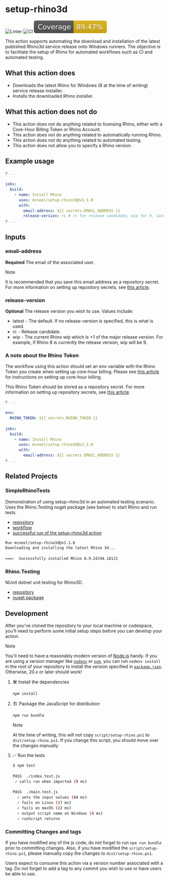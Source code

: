# setup-rhino3d

![Linter](https://github.com/mcneel/setup-rhino3d/actions/workflows/linter.yml/badge.svg)
![CI](https://github.com/mcneel/setup-rhino3d/actions/workflows/ci.yml/badge.svg)
![Coverage](./badges/coverage.svg)

This action supports automating the download and installation of the latest
published Rhino3d service release onto Windows runners. The objective is to
facilitate the setup of Rhino for automated workflows such as CI and automated
testing.

## What this action does

- Downloads the latest Rhino for Windows (8 at the time of writing) service
  release installer.
- Installs the downloaded Rhino installer.

## What this action does not do

- This action does not do anything related to licensing Rhino, either with a
  Core-Hour Billing Token or Rhino Account.
- This action does not do anything related to automatically running Rhino.
- This action does not do anything related to automated testing.
- This action does not allow you to specify a Rhino version.

## Example usage

```yaml
# ...

jobs:
  build:
    - name: Install Rhino
      uses: mcneel/setup-rhino3d@v1.1.0
      with:
        email-address: ${{ secrets.EMAIL_ADDRESS }}
        release-version: rc # rc for release candidate, wip for 9, latest for latest 8.x. Leave blank for latest
# ...
```

## Inputs

### email-address

**Required** The email of the associated user.

> [!NOTE]
>
> It is recommended that you save this email address as a repository secret. For
> more information on setting up repository secrets, see
> [this article](https://docs.github.com/en/actions/security-guides/using-secrets-in-github-actions?tool=webui#creating-secrets-for-a-repository).

### release-version

**Optional** The release version you wish to use. Values include:

- latest - The default. If no release-version is specified, this is what is used.
- rc - Release candidate.
- wip - The current Rhino wip which is +1 of the major release version. For example, if Rhino 8 is currently the release version, wip will be 9.

### A note about the Rhino Token

The workflow using this action should set an env variable with the Rhino Token
you create when setting up core-hour billing. Please see
[this article](https://developer.rhino3d.com/guides/compute/core-hour-billing/#setting-up-core-hour-billing)
for instructions on setting up core-hour billing.

This Rhino Token should be stored as a repository secret. For more information
on setting up repository secrets, see
[this article](https://docs.github.com/en/actions/security-guides/using-secrets-in-github-actions?tool=webui#creating-secrets-for-a-repository).

```yaml
# ...

env:
  RHINO_TOKEN: ${{ secrets.RHINO_TOKEN }}

jobs:
  build:
    - name: Install Rhino
      uses: mcneel/setup-rhino3d@v1.1.0
      with:
        email-address: ${{ secrets.EMAIL_ADDRESS }}
# ...
```

## Related Projects

### SimpleRhinoTests

Demonstration of using setup-rhino3d in an automated testing scenario. Uses the
Rhino.Testing nuget package (see below) to start Rhino and run tests.

- [repository](https://github.com/mcneel/SimpleRhinoTests)
- [workflow](https://github.com/mcneel/SimpleRhinoTests/actions/runs/10159446794/workflow#L25)
- [successful run of the setup-rhino3d action](https://github.com/mcneel/SimpleRhinoTests/actions/runs/10159446794/job/28093702909#step:4:1)

```bash
Run mcneel/setup-rhino3d@v1.1.0
Downloading and installing the latest Rhino 3d...

===>  Successfully installed Rhino 8.9.24194.18121
```

### Rhino.Testing

NUnit dotnet unit testing for Rhino3D.

- [repository](https://github.com/mcneel/Rhino.Testing)
- [nuget package](https://www.nuget.org/packages/Rhino.Testing/)

## Development

After you've cloned the repository to your local machine or codespace, you'll
need to perform some initial setup steps before you can develop your action.

> [!NOTE]
>
> You'll need to have a reasonably modern version of
> [Node.js](https://nodejs.org) handy. If you are using a version manager like
> [`nodenv`](https://github.com/nodenv/nodenv) or
> [`nvm`](https://github.com/nvm-sh/nvm), you can run `nodenv install` in the
> root of your repository to install the version specified in
> [`package.json`](./package.json). Otherwise, 20.x or later should work!

1. 🛠️ Install the dependencies

   ```bash
   npm install
   ```

2. 🏗️ Package the JavaScript for distribution

   ```bash
   npm run bundle
   ```

   > [!NOTE]
   >
   > At the time of writing, this will not copy `script/setup-rhino.ps1` to
   > `dist/setup-rhino.ps1`. If you change this script, you should move over the
   > changes manually

3. ✅ Run the tests

   ```bash
   $ npm test

   PASS  ./index.test.js
    ✓ calls run when imported (9 ms)

   PASS  ./main.test.js
     ✓ sets the input values (84 ms)
     ✓ fails on Linux (17 ms)
     ✓ fails on macOS (22 ms)
     ✓ output script name on Windows (4 ms)
     ✓ runScript returns
   ```

### Committing Changes and tags

If you have modified any of the js code, do not forget to run `npm run bundle`
prior to committing changes. Also, if you have modified the
`script/setup-rhino.ps1`, please manually copy the changes to
`dist/setup-rhino.ps1`.

Users expect to consume this action via a version number associated with a tag.
Do not forget to add a tag to any commit you wish to use or have users be able
to use.
